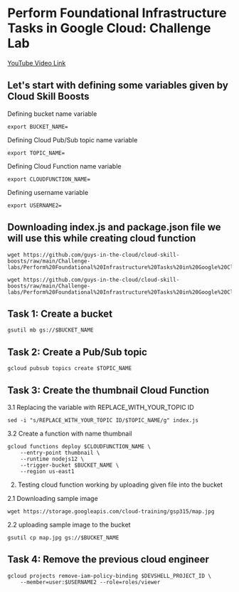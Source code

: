 # Perform Foundational Infrastructure Tasks in Google Cloud: Challenge Lab

[YouTube Video Link](https://youtu.be/ZdZ3SiarZrs)

## Let's start with defining some variables given by Cloud Skill Boosts

Defining bucket name variable
```
export BUCKET_NAME=
```
Defining Cloud Pub/Sub topic name variable
```
export TOPIC_NAME=
```
Defining Cloud Function name variable
```
export CLOUDFUNCTION_NAME=
```
Defining username variable
```
export USERNAME2=
```

## Downloading index.js and package.json file we will use this while creating cloud function 

```
wget https://github.com/guys-in-the-cloud/cloud-skill-boosts/raw/main/Challenge-labs/Perform%20Foundational%20Infrastructure%20Tasks%20in%20Google%20Cloud:%20Challenge%20Lab/index.js

wget https://github.com/guys-in-the-cloud/cloud-skill-boosts/raw/main/Challenge-labs/Perform%20Foundational%20Infrastructure%20Tasks%20in%20Google%20Cloud:%20Challenge%20Lab/package.json

```

## Task 1: Create a bucket

```
gsutil mb gs://$BUCKET_NAME
```
## Task 2: Create a Pub/Sub topic

```
gcloud pubsub topics create $TOPIC_NAME
```

## Task 3: Create the thumbnail Cloud Function

3.1 Replacing the variable with REPLACE_WITH_YOUR_TOPIC ID 
```
sed -i "s/REPLACE_WITH_YOUR_TOPIC ID/$TOPIC_NAME/g" index.js
```
3.2 Create a function with name thumbnail
```
gcloud functions deploy $CLOUDFUNCTION_NAME \
    --entry-point thumbnail \
    --runtime nodejs12 \
    --trigger-bucket $BUCKET_NAME \
    --region us-east1
```
2. Testing cloud function working by uploading given file into the bucket 

2.1 Downloading sample image
```
wget https://storage.googleapis.com/cloud-training/gsp315/map.jpg
```
2.2 uploading sample image to the bucket
```
gsutil cp map.jpg gs://$BUCKET_NAME
```
## Task 4: Remove the previous cloud engineer
```
gcloud projects remove-iam-policy-binding $DEVSHELL_PROJECT_ID \
    --member=user:$USERNAME2 --role=roles/viewer
```
